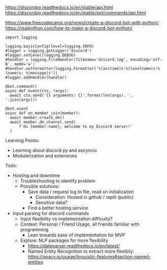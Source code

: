 https://discordpy.readthedocs.io/en/stable/api.html
https://discordpy.readthedocs.io/en/stable/ext/commands/api.html

https://www.freecodecamp.org/news/create-a-discord-bot-with-python/
https://realpython.com/how-to-make-a-discord-bot-python/

``` Logger code block
import logging

logging.basicConfig(level=logging.INFO)
#logger = logging.getLogger('discord')
#logger.setLevel(logging.DEBUG)
#handler = logging.FileHandler(filename='discord.log', encoding='utf-8', mode='w')
#handler.setFormatter(logging.Formatter('%(asctime)s:%(levelname)s:%(name)s: %(message)s'))
#logger.addHandler(handler)
```

``` Command syntax
@bot.command()
async def event(ctx, *args):
  await ctx.send('{} arguments: {}'.format(len(args), ', '.join(args)))
```

``` On member join syntax
@bot.event
async def on_member_join(member):
  await member.create_dm()
  await member.dm_channel.send(
      f'Hi {member.name}, welcome to my Discord server!'
  )
```

Learning Points:
* Learning about discord py and ascyncio
* Modularization and extensions

Todo:
* Hosting and downtime
  * Troubleshooting to identify problem
  * Possible solutions:
    * Save data / request log to file, read on initialization
      * Consideration: Hosted in github / replit (public)
      * Sensitive data?
    * Find a better hosting service
* Input parsing for discord commands
  * Input flexibility vs implementation difficulty?
  * Context: Personal / Friend Usage, all friends familiar with programming
    * Lean towards ease of implementation for MVP
  * Explore: NLP packages for more flexibility
    * https://dateparser.readthedocs.io/en/latest/
    * Named Entity Recognition to extract more flexibily: https://spacy.io/usage/linguistic-features#section-named-entities